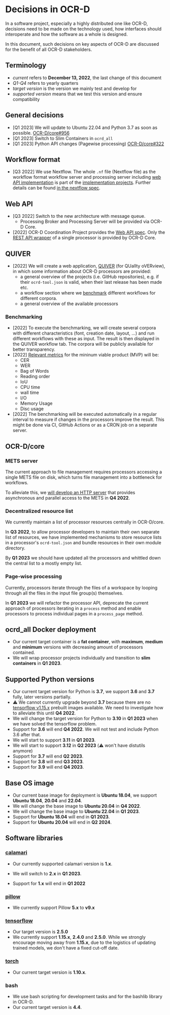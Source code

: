 # Decisions in OCR-D

In a software project, especially a highly distributed one like OCR-D,
decisions need to be made on the technology used, how interfaces should
interoperate and how the software as a whole is designed.

In this document, such decisions on key aspects of OCR-D are discussed for the
benefit of all OCR-D stakeholders.

## Terminology

* *current* refers to **December 13, 2022**, the last change of this document
* *Q1-Q4* refers to yearly quarters
* *target version* is the version we mainly test and develop for
* *supported version* means that we test this version and ensure compatibility

## General decisions

* [Q1 2023] We will update to Ubuntu 22.04 and Python 3.7 as soon as possible. [OCR-D/core#956](https://github.com/OCR-D/core/pull/956)
* [Q1 2023] Switch to Slim Containers in `ocrd_all`
* [Q1 2023] Python API changes (Pagewise processing) [OCR-D/core#322](https://github.com/OCR-D/core/issues/322)

## Workflow format

* [Q3 2022] We use Nextflow. The whole `.nf` file (Nextflow file) as the workflow
  format workflow server and processing 
  server including [web API implementation](https://github.com/OCR-D/ocrd-webapi-implementation) is part of the
  [implementation projects](phase3). Further details can be found [in the nextflow spec](nextflow).

## Web API

* [Q3 2022] Switch to the new architecture with message queue.
  * Processing Broker and Processing Server will be provided via OCR-D Core.
* [2022] OCR-D Coordination Project provides the [Web API spec](web_api). Only
  the [REST API wrapper](https://github.com/OCR-D/core/pull/884) of a single processor is provided by OCR-D Core.

## QUIVER

* [2022] We will create a web application, [QUIVER](https://github.com/OCR-D/quiver-back-end) (for QUalIty oVERview), in
  which some information about OCR-D processors are provided:
  * a general overview of the projects (i.e. GitHub repositories), e.g. if their `ocrd-tool.json` is valid, when their last release has been made etc.
  * a workflow section where we [benchmark](#benchmarking) different workflows for different corpora.
  * a general overview of the available processors

### Benchmarking

* [2022] To execute the benchmarking, we will create several corpora with different characteristics (font, creation date, layout, …) and 
run different workflows with these as input. The result is then displayed in the QUIVER workflow tab.
The corpora will be publicly available for better transparency.
* [2022] [Relevant metrics](https://github.com/OCR-D/spec/pull/225) for the mininum viable product (MVP) will be:
  * CER
  * WER
  * Bag of Words
  * Reading order
  * IoU
  * CPU time
  * wall time
  * I/O
  * Memory Usage
  * Disc usage
* [2022] The benchmarking will be executed automatically in a regular interval to measure if changes in the processors improve the result.
This might be done via CI, GitHub Actions or as a CRON job on a separate server.

## OCR-D/core

### METS server

The current approach to file management requires processors accessing a single
METS file on disk, which turns file management into a bottleneck for workflows.

To alleviate this, we [will develop an HTTP server](https://github.com/OCR-D/core/pull/966) that provides asynchronous and
parallel access to the METS in **Q4 2022**.

### Decentralized resource list

We currently maintain a list of processor resources centrally in OCR-D/core.

In **Q3 2022**, to allow processor developers to maintain their own separate
list of resources, we have implemented mechanisms to store resource lists in a
processor's `ocrd-tool.json` and bundle resources in their own module directory.

By **Q1 2023** we should have updated all the processors and whittled down the
central list to a mostly empty list.

### Page-wise processing

Currently, processors iterate through the files of a workspace by looping through
all the files in the input file group(s) themselves.

In **Q1 2023** we will refactor the processor API, deprecate the current
approach of processors iterating in a `process` method and enable processors
to process individual pages in a `process_page` method.

<!--
   -## Processors
   -
   -In this section we outline our plans with the various processor projects.
   -
   -**NOTE** Currently only anybaseocr as an example
   -
   -### [ocrd_anybaseocr](https://github.com/OCR-D/ocrd_anybaseocr)
   -
   -`ocrd_anybaseocr` is a fairly complex project with multiple processors working
   -on different problems with different technologies. Some processors are
   -powerful, some are too experimental to be recommended. The original developers
   -have moved on from the projects, so it is essential for maintainability by the
   -community that we refactor it.
   -->

## ocrd_all Docker deployment


* Our current target container is a **fat container**, with **maximum**,
  **medium** and **minimum** versions with decreasing amount of processors
  contained.
* We will wrap processor projects individually and transition to **slim containers** in **Q1 2023**.

## Supported Python versions


* Our current target version for Python is **3.7**, we support **3.6** and **3.7** fully, later versions partially.
* :warning: We cannot currently upgrade beyond **3.7** because there are no [tensorflow v1.15.x](#tensorflow) prebuilt images available. We need to investigate how to alleviate this until **Q4 2022**.
* We will change the target version for Python to **3.10** in **Q1 2023** when we have solved the tensorflow problem.
* Support for **3.6** will end **Q4 2022**. We will not test and include Python 3.6 after that.
* We will start to support **3.11** in **Q1 2023**.
* We will start to support **3.12** in **Q2 2023** (:warning: won't have distutils anymore)
* Support for **3.7** will end **Q2 2023**.
* Support for **3.8** will end **Q3 2023**.
* Support for **3.9** will end **Q4 2023**.

## Base OS image

* Our current base image for deployment is **Ubuntu 18.04**, we support **Ubuntu 18.04**, **20.04** and **22.04**.
* We will change the base image to **Ubuntu 20.04** in **Q4 2022**.
* We will change the base image to **Ubuntu 22.04** in **Q1 2023**.
* Support for **Ubuntu 18.04** will end in **Q1 2023**.
* Support for **Ubuntu 20.04** will end in **Q2 2024**.

## Software libraries

### [calamari](https://github.com/OCR-D/ocrd_calamari)

* Our currently supported calamari version is **1.x**.
* We will switch to **2.x** in **Q1 2023**.

* Support for **1.x** will end in **Q1 2022**

### [pillow](https://pillow.readthedocs.io/)

* We currently support Pillow **5.x** to **v9.x**

### [tensorflow](https://github.com/tensorflow/tensorflow)

* Our target version is **2.5.0**
* We currently support **1.15.x**, **2.4.0** and **2.5.0**.
  While we strongly encourage moving away from **1.15.x**, due to the
  logistics of updating trained models, we don't have a fixed
  cut-off date.

### [torch](https://pytorch.org/)

* Our current target version is **1.10.x**.

### bash

* We use bash scripting for development tasks and for the bashlib library in OCR-D.
* Our current target version is **4.4**.

